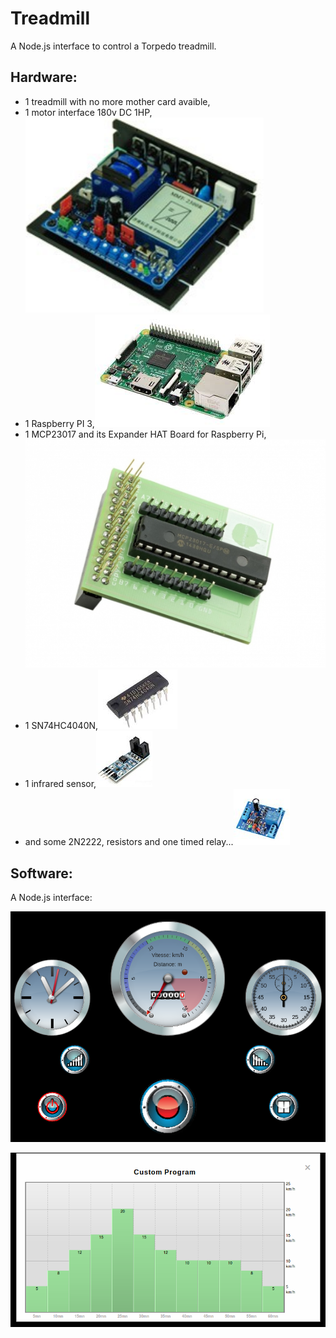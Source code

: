 Treadmill
=========

A Node.js interface to control a Torpedo treadmill.


Hardware:
---------

* 1 treadmill with no more mother card avaible,
* 1 motor interface 180v DC 1HP, ![](doc/images/motorInterface.png)
* 1 Raspberry PI 3,![](doc/images/raspberryPi3.jpg)
* 1 MCP23017 and its Expander HAT Board for Raspberry Pi,![](doc/images/mcp23017HatBoard.jpg)
* 1 SN74HC4040N,![](doc/images/SN74HC4040N.jpg)
* 1 infrared sensor,![](doc/images/infraredSensor.jpg)
* and some 2N2222, resistors and one timed relay...![](doc/images/timedRelay.jpg)


Software:
---------

A Node.js interface:

![](doc/images/index.png)

![](doc/images/programSetting.png)

